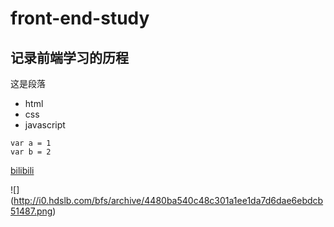 # front-end-study
## 记录前端学习的历程

这是段落

- html
- css
- javascript

```
var a = 1
var b = 2
```

[bilibili](https://www.bilibili.com/account/dynamic)

![] (http://i0.hdslb.com/bfs/archive/4480ba540c48c301a1ee1da7d6dae6ebdcb51487.png)
